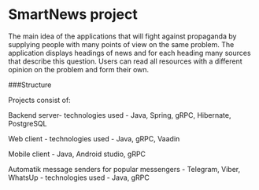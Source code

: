 # SmartNews project
 
The main idea of the applications that will fight against propaganda by supplying people with many points of view on the same problem. The application displays headings of news and for each heading many sources that describe this question. Users can read all resources with a different opinion on the problem and form their own.

###Structure 

Projects consist of:

Backend server- technologies used - Java, Spring, gRPC, Hibernate, PostgreSQL

Web client - technologies used - Java, gRPC, Vaadin

Mobile client - Java, Android studio, gRPC

Automatik message senders for popular messengers - Telegram, Viber, WhatsUp - technologies used - Java, gRPC
